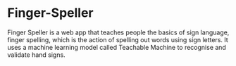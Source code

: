 # Finger-Speller

Finger Speller is a web app that teaches people the basics of sign language, finger spelling, which is the action of spelling out words using sign letters.
It uses a machine learning model called Teachable Machine to recognise and validate hand signs. 
